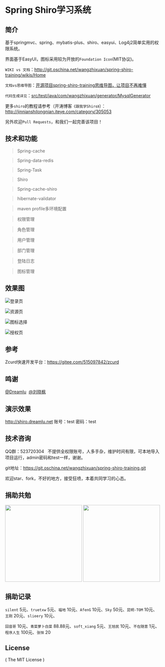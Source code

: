 # Spring Shiro学习系统

## 简介
基于springmvc、spring、mybatis-plus、shiro、easyui、Log4j2简单实用的权限系统。

界面基于EasyUI，图标采用较为开放的`Foundation Icon`(MIT协议)。

`WIKI vs 文档`：http://git.oschina.net/wangzhixuan/spring-shiro-training/wikis/Home

`文档vs思维导图`：[开源项目spring-shiro-training思维导图，让项目不再难懂](https://my.oschina.net/u/3080373/blog/875697)

`代码生成详见`：[src/test/java/com/wangzhixuan/generator/MysqlGenerator](http://git.oschina.net/wangzhixuan/spring-shiro-training/tree/master/src/test/java/com/wangzhixuan/generator)

更多`shiro`的教程请参考（开涛博客`《跟我学Shiro》`）：http://jinnianshilongnian.iteye.com/category/305053

另外欢迎`Pull Requests`，和我们一起完善该项目！

## 技术和功能
> Spring-cache

> Spring-data-redis

> Spring-Task

> Shiro

> Spring-cache-shiro

> hibernate-validator

> maven profile多环境配置

> 权限管理

> 角色管理

> 用户管理

> 部门管理

> 登陆日志

> 图标管理

## 效果图
![登录页](https://gitee.com/uploads/images/2018/0311/151940_17970583_372.jpeg "001.jpg")

![资源页](https://gitee.com/uploads/images/2018/0311/152356_4a7437fe_372.png "002.png")

![图标选择](https://gitee.com/uploads/images/2018/0311/152423_e24d245e_372.png "003.png")

![授权页](https://gitee.com/uploads/images/2018/0311/152438_1d204f6b_372.png "004.png")

## 参考
Zcurd快速开发平台：https://gitee.com/515097842/zcurd

## 鸣谢
<p>
<a href="http://my.oschina.net/qq596392912" target="_blank">@Dreamlu</a>&nbsp;
<a href="http://my.oschina.net/u/993551" target="_blank">@刘晓枫</a>
</p>

## 演示效果
<p>
<a href="http://shiro.dreamlu.net" target="_blank">http://shiro.dreamlu.net</a> 账号：test 密码：test
</p>

## 技术咨询
<p>
QQ群：523720304 &nbsp; 不提供全权限账号，人多手杂，维护时间有限，可本地导入项目运行，admin密码和test一样，谢谢。
</p>
<p>
git地址：<a href="https://git.oschina.net/wangzhixuan/spring-shiro-training.git" target="_blank">https://git.oschina.net/wangzhixuan/spring-shiro-training.git</a>
</p>
<p>
欢迎star、fork，不好的地方，接受狂喷，本着共同学习的心态。
</p>

## 捐助共勉
 <img src="https://gitee.com/uploads/images/2018/0311/153544_5afb12b1_372.jpeg" width="250px"/>
 <img src="https://gitee.com/uploads/images/2018/0311/153556_679db579_372.jpeg" width="250px"/>

## 捐助记录
`silent`  5元、`truetxw` 5元、`福地` 10元、`AfenG` 10元、`Sky` 50元、`昆明-TOM` 10元、`王刚` 20元、`slieery` 10元、

`回音哥` 10元、`青菜萝卜白菜` 88.88元、`soft_xiang` 5元、`王旭民` 10元、`不在随意` 1元、`程序人生` 100元、`张恒` 20

## License

( The MIT License )